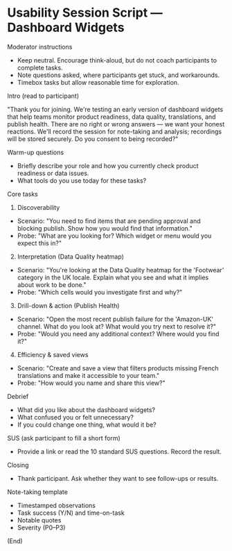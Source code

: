 # Usability Session Script — Dashboard Widgets

Moderator instructions

- Keep neutral. Encourage think-aloud, but do not coach participants to complete tasks.
- Note questions asked, where participants get stuck, and workarounds.
- Timebox tasks but allow reasonable time for exploration.

Intro (read to participant)

"Thank you for joining. We're testing an early version of dashboard widgets that help teams monitor product readiness, data quality, translations, and publish health. There are no right or wrong answers — we want your honest reactions. We'll record the session for note-taking and analysis; recordings will be stored securely. Do you consent to being recorded?"

Warm-up questions

- Briefly describe your role and how you currently check product readiness or data issues.
- What tools do you use today for these tasks?

Core tasks

1) Discoverability
- Scenario: "You need to find items that are pending approval and blocking publish. Show how you would find that information."
- Probe: "What are you looking for? Which widget or menu would you expect this in?"

2) Interpretation (Data Quality heatmap)
- Scenario: "You're looking at the Data Quality heatmap for the 'Footwear' category in the UK locale. Explain what you see and what it implies about work to be done."
- Probe: "Which cells would you investigate first and why?"

3) Drill-down & action (Publish Health)
- Scenario: "Open the most recent publish failure for the 'Amazon-UK' channel. What do you look at? What would you try next to resolve it?"
- Probe: "Would you need any additional context? Where would you find it?"

4) Efficiency & saved views
- Scenario: "Create and save a view that filters products missing French translations and make it accessible to your team."
- Probe: "How would you name and share this view?"

Debrief

- What did you like about the dashboard widgets?
- What confused you or felt unnecessary?
- If you could change one thing, what would it be?

SUS (ask participant to fill a short form)

- Provide a link or read the 10 standard SUS questions. Record the result.

Closing

- Thank participant. Ask whether they want to see follow-ups or results.

Note-taking template

- Timestamped observations
- Task success (Y/N) and time-on-task
- Notable quotes
- Severity (P0–P3)

(End)
